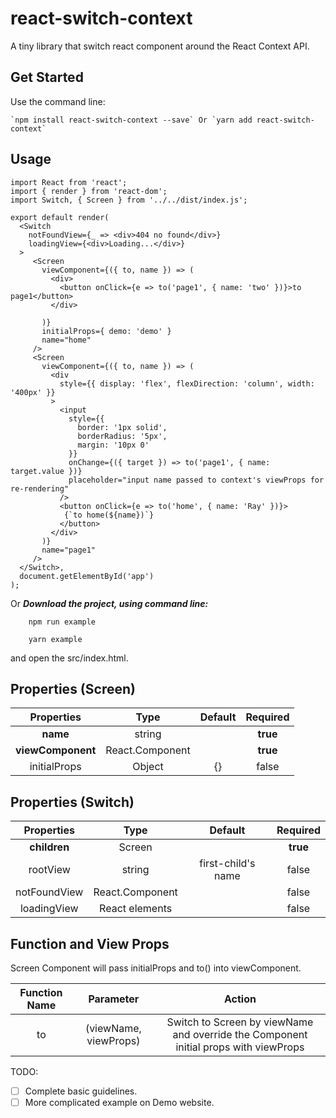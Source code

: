 # react-switch-context
A tiny library that switch react component around the React Context API.

## Get Started
Use the command line:


    `npm install react-switch-context --save` Or `yarn add react-switch-context`
## Usage

```JSX
import React from 'react';
import { render } from 'react-dom';
import Switch, { Screen } from '../../dist/index.js';

export default render(
  <Switch
    notFoundView={_ => <div>404 no found</div>}
    loadingView={<div>Loading...</div>}
  >
     <Screen
       viewComponent={({ to, name }) => (
         <div>
           <button onClick={e => to('page1', { name: 'two' })}>to page1</button>
         </div>

       )}
       initialProps={ demo: 'demo' }
       name="home"
     />
     <Screen
       viewComponent={({ to, name }) => (
         <div
           style={{ display: 'flex', flexDirection: 'column', width: '400px' }}
         >
           <input
             style={{
               border: '1px solid',
               borderRadius: '5px',
               margin: '10px 0'
             }}
             onChange={({ target }) => to('page1', { name: target.value })}
             placeholder="input name passed to context's viewProps for re-rendering"
           />
           <button onClick={e => to('home', { name: 'Ray' })}>
            {`to home(${name})`}
           </button>
         </div>
       )}
       name="page1"
     />
  </Switch>,
  document.getElementById('app')
);
```

Or ***Download the project, using command line:***


```
    npm run example
```

```
    yarn example
```
and open the src/index.html.

## Properties (Screen)
|   Properties  | Type | Default | Required |
| :-----------: |:----:| :------:| :------: |
| **name**      | string |        | **true**|
| **viewComponent** | React.Component | | **true**|
| initialProps  | Object | {} | false|

## Properties (Switch)
| Properties | Type | Default | Required |
| :--------: |:----:| :------:| :------: |
| **children**   | Screen |        | **true**|
| rootView | string | first-child's name | false|
| notFoundView| React.Component | | false|
| loadingView| React elements | | false|

## Function and View Props

Screen Component will pass initialProps and to() into viewComponent.

| Function Name |       Parameter         |  Action              |
| :-----------: |:-----------------------:| :-------------------:|
| to            |   (viewName, viewProps) |  Switch to Screen by viewName and override the Component initial props with viewProps   |

TODO:
- [ ] Complete basic guidelines.
- [ ] More complicated example on Demo website.
